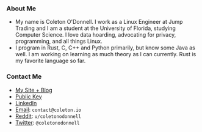 ### About Me
- My name is Coleton O'Donnell. I work as a Linux Engineer at Jump Trading and I am a student at the University of Florida, studying Computer Science. I love data hoarding, advocating for privacy, programming, and all things Linux. 
- I program in Rust, C, C++ and Python primarily, but know some Java as well. I am working on learning as much theory as I can currently. Rust is my favorite language so far. 

### Contact Me
- [My Site + Blog](https://coleton.io)
- [Public Key](https://coleton.io/publickey.txt)
- [LinkedIn](https://www.linkedin.com/in/coleton-odonnell)
- [Email](mailto:contact@coleton.io): `contact@coleton.io`
- [Reddit](reddit.com/u/coletonodonnell): `u/coletonodonnell`
- [Twitter](https://twitter.com/coletonodonnell): `@coletonodonnell`
